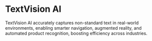 # TextVision AI
TextVision AI accurately captures non-standard text in real-world environments, enabling smarter navigation, augmented reality, and automated product recognition, boosting efficiency across industries.


